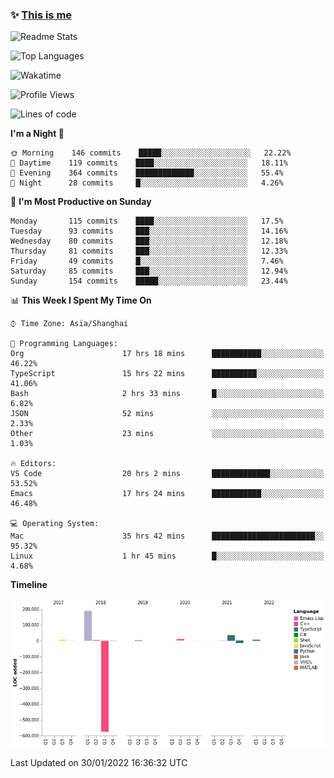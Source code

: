 <!--

**icyzeroice/icyzeroice** is a ✨ _special_ ✨ repository because its `README.md` (this file) appears on your GitHub profile.

Here are some ideas to get you started:

- 🔭 I’m currently working on ...
- 🌱 I’m currently learning ...
- 👯 I’m looking to collaborate on ...
- 🤔 I’m looking for help with ...
- 💬 Ask me about ...
- 📫 How to reach me: ...
- 😄 Pronouns: ...
- ⚡ Fun fact: ...

-->

### ✨ [This is me](https://shakugan.fandom.com/wiki/Serment)

![Readme Stats](https://github-readme-stats.vercel.app/api?username=icyzeroice)

![Top Languages](https://github-readme-stats.vercel.app/api/top-langs/?username=icyzeroice&exclude_repo=scutie2015-digimon&layout=compact&langs_count=5)

![Wakatime](https://github-readme-stats.vercel.app/api/wakatime?username=icyzeroice)

<!--START_SECTION:waka-->
![Profile Views](http://img.shields.io/badge/Profile%20Views-2-blue)

![Lines of code](https://img.shields.io/badge/From%20Hello%20World%20I%27ve%20Written--315%20Thousand%20lines%20of%20code-blue)

**I'm a Night 🦉** 

```text
🌞 Morning    146 commits    █████░░░░░░░░░░░░░░░░░░░░   22.22% 
🌆 Daytime    119 commits    ████░░░░░░░░░░░░░░░░░░░░░   18.11% 
🌃 Evening    364 commits    █████████████░░░░░░░░░░░░   55.4% 
🌙 Night      28 commits     █░░░░░░░░░░░░░░░░░░░░░░░░   4.26%

```
📅 **I'm Most Productive on Sunday** 

```text
Monday       115 commits    ████░░░░░░░░░░░░░░░░░░░░░   17.5% 
Tuesday      93 commits     ███░░░░░░░░░░░░░░░░░░░░░░   14.16% 
Wednesday    80 commits     ███░░░░░░░░░░░░░░░░░░░░░░   12.18% 
Thursday     81 commits     ███░░░░░░░░░░░░░░░░░░░░░░   12.33% 
Friday       49 commits     █░░░░░░░░░░░░░░░░░░░░░░░░   7.46% 
Saturday     85 commits     ███░░░░░░░░░░░░░░░░░░░░░░   12.94% 
Sunday       154 commits    █████░░░░░░░░░░░░░░░░░░░░   23.44%

```


📊 **This Week I Spent My Time On** 

```text
⌚︎ Time Zone: Asia/Shanghai

💬 Programming Languages: 
Org                      17 hrs 18 mins      ███████████░░░░░░░░░░░░░░   46.22% 
TypeScript               15 hrs 22 mins      ██████████░░░░░░░░░░░░░░░   41.06% 
Bash                     2 hrs 33 mins       █░░░░░░░░░░░░░░░░░░░░░░░░   6.82% 
JSON                     52 mins             ░░░░░░░░░░░░░░░░░░░░░░░░░   2.33% 
Other                    23 mins             ░░░░░░░░░░░░░░░░░░░░░░░░░   1.03%

🔥 Editors: 
VS Code                  20 hrs 2 mins       █████████████░░░░░░░░░░░░   53.52% 
Emacs                    17 hrs 24 mins      ███████████░░░░░░░░░░░░░░   46.48%

💻 Operating System: 
Mac                      35 hrs 42 mins      ███████████████████████░░   95.32% 
Linux                    1 hr 45 mins        █░░░░░░░░░░░░░░░░░░░░░░░░   4.68%

```

**Timeline**

![Chart not found](https://raw.githubusercontent.com/icyzeroice/icyzeroice/main/charts/bar_graph.png) 


 Last Updated on 30/01/2022 16:36:32 UTC
<!--END_SECTION:waka-->

<!--

### Related
- https://github.com/abhisheknaiidu/awesome-github-profile-readme
- https://github.com/coderjojo/creative-profile-readme
- https://github.com/elangosundar/awesome-README-templates
- https://github.com/durgeshsamariya/awesome-github-profile-readme-templates
- https://github.com/anmol098/waka-readme-stats

-->
